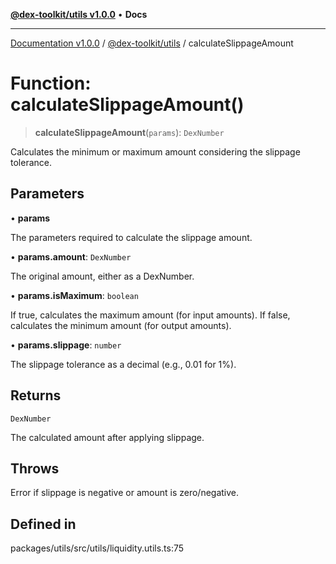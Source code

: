 [**@dex-toolkit/utils v1.0.0**](../README.md) • **Docs**

***

[Documentation v1.0.0](../../../packages.md) / [@dex-toolkit/utils](../README.md) / calculateSlippageAmount

# Function: calculateSlippageAmount()

> **calculateSlippageAmount**(`params`): `DexNumber`

Calculates the minimum or maximum amount considering the slippage tolerance.

## Parameters

• **params**

The parameters required to calculate the slippage amount.

• **params.amount**: `DexNumber`

The original amount, either as a DexNumber.

• **params.isMaximum**: `boolean`

If true, calculates the maximum amount (for input amounts).
                   If false, calculates the minimum amount (for output amounts).

• **params.slippage**: `number`

The slippage tolerance as a decimal (e.g., 0.01 for 1%).

## Returns

`DexNumber`

The calculated amount after applying slippage.

## Throws

Error if slippage is negative or amount is zero/negative.

## Defined in

packages/utils/src/utils/liquidity.utils.ts:75
